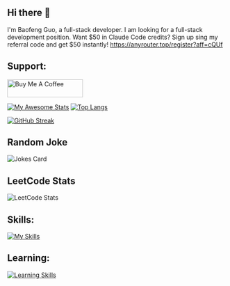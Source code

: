 ## Hi there 👋

I'm Baofeng Guo, a full-stack developer. I am looking for a full-stack development position. Want $50 in Claude Code credits? Sign up sing my referral code and get $50 instantly! https://anyrouter.top/register?aff=cQUf

## Support:
<a href="https://www.buymeacoffee.com/bfguo" target="_blank"><img src="https://cdn.buymeacoffee.com/buttons/default-orange.png" alt="Buy Me A Coffee" height="41" width="174"></a>



[![My Awesome Stats](https://awesome-github-stats.azurewebsites.net/user-stats/magickw)](https://git.io/awesome-stats-card) 
[![Top Langs](https://github-readme-stats.vercel.app/api/top-langs/?username=magickw&layout=compact)](https://github.com/magickw/github-readme-stats)

[![GitHub Streak](https://streak-stats.demolab.com?user=magickw&theme=dark)](https://git.io/streak-stats)


## Random Joke
![Jokes Card](https://readme-jokes.vercel.app/api)

## LeetCode Stats
![LeetCode Stats](https://leetcard.jacoblin.cool/peteguo?theme=light&font=ABeeZee&ext=activity)

## Skills:

[![My Skills](https://skillicons.dev/icons?i=html,css,js,jquery,mysql,mongodb,nodejs,react,redux,regex,express,bootstrap,git,graphql,materialui,tailwind,vscode,heroku,md,firebase,sass,apollo&perline=10)](https://skillicons.dev)

## Learning:

[![Learning Skills](https://skillicons.dev/icons?i=py,cpp&perline=10)](https://skillicons.dev)
